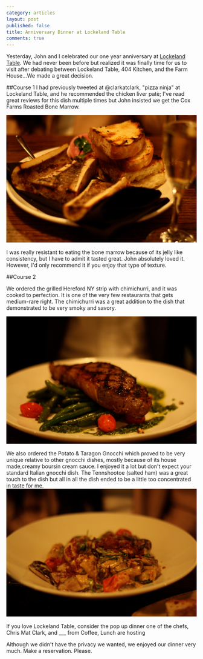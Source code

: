 ```yaml
---
category: articles
layout: post
published: false
title: Anniversary Dinner at Lockeland Table
comments: true
---
```


Yesterday, John and I celebrated our one year anniversary at [Lockeland Table](http://lockelandtable.com). We had never been before but realized it was finally time for us to visit after debating between Lockeland Table, 404 Kitchen, and the Farm House...We made a great decision. 

##Course 1
I had previously tweeted at @clarkatclark, "pizza ninja" at Lockeland Table, and he recommended the chicken liver patè; I've read great reviews for this dish multiple times but John insisted we get the Cox Farms Roasted Bone Marrow. 

![bonemarrowLT.JPG](/images/bonemarrowLT.JPG)

I was really resistant to eating the bone marrow because of its jelly like consistency, but I have to admit it tasted great. John absolutely loved it. However, I'd only recommend it if you enjoy that type of texture. 

##Course 2

We ordered the grilled Hereford NY strip with chimichurri, and it was cooked to perfection. It is one of the very few restaurants that gets medium-rare right. The chimichurri was a great addition to the dish that demonstrated to be very smoky and savory. 

![NYSTRIPLT.jpg](/images/NYSTRIPLT.jpg)

We also ordered the Potato & Taragon Gnocchi which proved to be very unique relative to other gnocchi dishes, mostly because of its house made,creamy boursin cream sauce. I enjoyed it a lot but don't expect your standard Italian gnocchi dish. The Tennshootoe (salted ham) was a great touch to the dish but all in all the dish ended to be a little too concentrated in taste for me. 
![GNOCCHILT.jpg](/images/GNOCCHILT.jpg)




If you love Lockeland Table, consider the pop up dinner one of the chefs, Chris Mat Clark, and ___ from Coffee, Lunch are hosting 

Although we didn't have the privacy we wanted, we enjoyed our dinner very much. 
Make a reservation. Please.